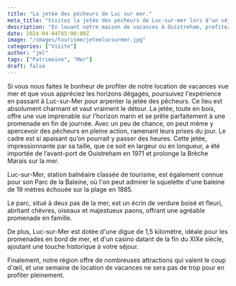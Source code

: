 ```yaml
---
title: "La jetée des pécheurs de Luc sur mer."
meta_title: "Visitez la jetée des pécheurs de Luc-sur-mer lors d'un séjour à Ouistreham."
description: "En louant notre maison de vacances à Ouistreham, profitez en pour découvrir la jetée des pécheurs de Luc sur mer"
date: 2024-04-04T05:00:00Z
image: "/images/tourisme/jeteelucsurmer.jpg"
categories: ["Visite"]
author: "jml"
tags: ["Patrimoine", "Mer"]
draft: false
---
```


Si vous nous faites le bonheur de profiter de notre location de vacances vue mer et que vous appréciez les horizons dégagés, poursuivez l'expérience en passant à Luc-sur-Mer pour arpenter la jetée des pêcheurs. Ce lieu est absolument charmant et vaut vraiment le détour. La jetée, toute en bois, offre une vue imprenable sur l'horizon marin et se prête parfaitement à une promenade en fin de journée. Avec un peu de chance, on peut même y apercevoir des pêcheurs en pleine action, ramenant leurs prises du jour. Le cadre est si apaisant qu’on pourrait y passer des heures. Cette jetée, impressionnante par sa taille, que ce soit en largeur ou en longueur, a été importée de l’avant-port de Ouistreham en 1971 et prolonge la Brèche Marais sur la mer. 

Luc-sur-Mer, station balnéaire classée de tourisme, est également connue pour son Parc de la Baleine, où l'on peut admirer le squelette d'une baleine de 19 mètres échouée sur la plage en 1885. 

 Le parc, situé à deux pas de la mer, est un écrin de verdure boisé et fleuri, abritant chèvres, oiseaux et majestueux paons, offrant une agréable promenade en famille.

De plus, Luc-sur-Mer est dotée d'une digue de 1,5 kilomètre, idéale pour les promenades en bord de mer, et d'un casino datant de la fin du XIXe siècle, ajoutant une touche historique à votre séjour. 

Finalement, notre région offre de nombreuses attractions qui valent le coup d'œil, et une semaine de location de vacances ne sera pas de trop pour en profiter pleinement.